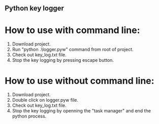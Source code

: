 ## Python key logger

# How to use with command line:
1. Download project.
2. Run "python .\logger.pyw" command from root of project.
3. Check out key_log.txt file.
4. Stop the key logging by pressing escape button.

# How to use without command line:
1. Download project.
2. Double click on logger.pyw file.
3. Check out key_log.txt file.
4. Stop the key logging by openning the "task manager" and end the python process.
